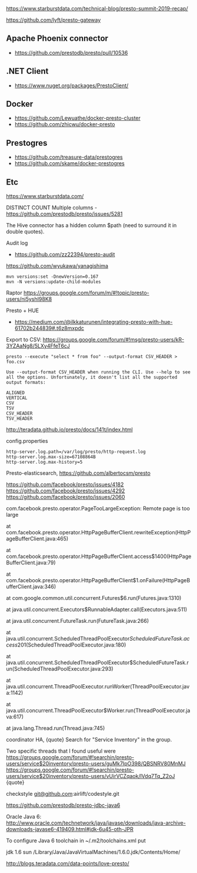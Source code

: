 https://www.starburstdata.com/technical-blog/presto-summit-2019-recap/

https://github.com/lyft/presto-gateway

## Apache Phoenix connector
- https://github.com/prestodb/presto/pull/10536

## .NET Client
- https://www.nuget.org/packages/PrestoClient/
## Docker
- https://github.com/Lewuathe/docker-presto-cluster
- https://github.com/zhicwu/docker-presto

## Prestogres
- https://github.com/treasure-data/prestogres
- https://github.com/skame/docker-prestogres

## Etc

https://www.starburstdata.com/

DISTINCT COUNT Multiple columns - https://github.com/prestodb/presto/issues/5281

The Hive connector has a hidden column $path (need to surround it in double quotes). 

Audit log
- https://github.com/zz22394/presto-audit

https://github.com/wyukawa/yanagishima

```
mvn versions:set -DnewVersion=0.167
mvn -N versions:update-child-modules

```
Raptor 
https://groups.google.com/forum/m/#!topic/presto-users/ni5yshI98K8

 Presto + HUE
- https://medium.com/@ilkkaturunen/integrating-presto-with-hue-61702b244839#.t6z8mxpdc

Export to CSV: https://groups.google.com/forum/#!msg/presto-users/kR-3YZAaNg8/5LXy4FfeT6cJ
```
presto --execute "select * from foo" --output-format CSV_HEADER > foo.csv

Use --output-format CSV_HEADER when running the CLI. Use --help to see all the options. Unfortunately, it doesn't list all the supported output formats:

ALIGNED
VERTICAL
CSV
TSV
CSV_HEADER
TSV_HEADER

```

http://teradata.github.io/presto/docs/141t/index.html

config.properties
```
http-server.log.path=/var/log/presto/http-request.log
http-server.log.max-size=67108864B
http-server.log.max-history=5
```

Presto-elasticsearch, https://github.com/albertocsm/presto


https://github.com/facebook/presto/issues/4182
https://github.com/facebook/presto/issues/4292
https://github.com/facebook/presto/issues/2060

com.facebook.presto.operator.PageTooLargeException: Remote page is too large

at com.facebook.presto.operator.HttpPageBufferClient.rewriteException(HttpPageBufferClient.java:465)

at com.facebook.presto.operator.HttpPageBufferClient.access$1400(HttpPageBufferClient.java:79)

at com.facebook.presto.operator.HttpPageBufferClient$1.onFailure(HttpPageBufferClient.java:346)

at com.google.common.util.concurrent.Futures$6.run(Futures.java:1310)

at java.util.concurrent.Executors$RunnableAdapter.call(Executors.java:511)

at java.util.concurrent.FutureTask.run(FutureTask.java:266)

at java.util.concurrent.ScheduledThreadPoolExecutor$ScheduledFutureTask.access$201(ScheduledThreadPoolExecutor.java:180)

at java.util.concurrent.ScheduledThreadPoolExecutor$ScheduledFutureTask.run(ScheduledThreadPoolExecutor.java:293)

at java.util.concurrent.ThreadPoolExecutor.runWorker(ThreadPoolExecutor.java:1142)

at java.util.concurrent.ThreadPoolExecutor$Worker.run(ThreadPoolExecutor.java:617)

at java.lang.Thread.run(Thread.java:745)

coordinator HA, 
{quote}
Search for "Service Inventory" in the group.

Two specific threads that I found useful were 
https://groups.google.com/forum/#!searchin/presto-users/service$20inventory/presto-users/guMk7IpO398/QBSNRV80MnMJ
https://groups.google.com/forum/#!searchin/presto-users/service$20inventory/presto-users/vUirVCZqaok/lVdq7Tq_Z2oJ
{quote}

checkstyle git@github.com:airlift/codestyle.git

https://github.com/prestodb/presto-jdbc-java6

Oracle Java 6:
http://www.oracle.com/technetwork/java/javase/downloads/java-archive-downloads-javase6-419409.html#jdk-6u45-oth-JPR

To configure Java 6 toolchain in ~/.m2/toolchains.xml put

<?xml version="1.0" encoding="UTF8"?>
<toolchains>
    <!-- JDK toolchains -->
    <toolchain>
        <type>jdk</type>
        <provides>
            <version>1.6</version>
            <vendor>sun</vendor>
        </provides>
        <configuration>
          <jdkHome>/Library/Java/JavaVirtualMachines/1.6.0.jdk/Contents/Home/</jdkHome>
        </configuration>
    </toolchain>
</toolchains>


http://blogs.teradata.com/data-points/love-presto/